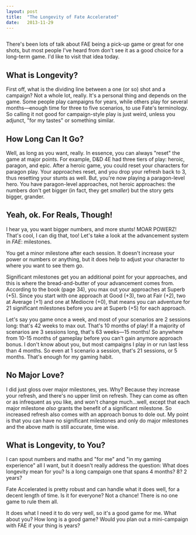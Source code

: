 ```yaml
---
layout: post
title:  "The Longevity of Fate Accelerated"
date:   2013-11-29
---
```


<img src="http://www.evilhat.com/home/wp-content/uploads/2013/05/fae-pageheader21.jpg" title="" alt=""/>

There's been lots of talk about FAE being a pick-up game or great for one shots, but most people I've heard from don't see it as a good choice for a long-term game. I'd like to visit that idea today.

<!--more-->

## What is Longevity?
First off, what is the dividing line between a one (or so) shot and a campaign? Not a whole lot, really. It's a personal thing and depends on the game. Some people play campaigns for years, while others play for several months—enough time for three to five scenarios, to use Fate's terminology. So calling it not good for campaign-style play is just weird, unless you adjunct, "for my tastes" or something similar.

## How Long Can It Go?
Well, as long as you want, really. In essence, you can always "reset" the game at major points. For example, D&D 4E had three tiers of play: heroic, paragon, and epic. After a heroic game, you could reset your characters for paragon play. Your approaches reset, and you drop your refresh back to 3, thus resetting your stunts as well. But, you're now playing a paragon-level hero. You have paragon-level approaches, not heroic approaches: the numbers don't get bigger (in fact, they get _smaller_) but the story gets bigger, grander.

## Yeah, ok. For Reals, Though!
I hear ya, you want bigger numbers, and more stunts! MOAR POWERZ! That's cool, I can dig that, too! Let's take a look at the advancement system in _FAE_: milestones.

You get a minor milestone after each session. It doesn't increase your power or numbers or anything, but it does help to adjust your character to where you want to see them go.

Significant milestones get you an additional point for your approaches, and this is where the bread-and-butter of your advancement comes from. According to the book (page 34), you max out your approaches at Superb (+5). Since you start with one approach at Good (+3), two at Fair (+2), two at Average (+1) and one at Mediocre (+0), that means you can adventure for 21 significant milestones before you are at Superb (+5) for each approach.

Let's say you game once a week, and most of your scenarios are 2 sessions long: that's 42 weeks to max out. That's 10 months of play! If a majority of scenarios are 3 sessions long, that's 63 weeks—15 months! So anywhere from 10-15 months of gameplay before you can't gain anymore approach bonus. I don't know about you, but most campaigns I play in or run last less than 4 months. So even at 1 scenario a session, that's 21 sessions, or 5 months. That's enough for my gaming habit.

## No Major Love?
I did just gloss over major milestones, yes. Why? Because they increase your refresh, and there's no upper limit on refresh. They can come as often or as infrequent as you like, and won't change much…well, except that each major milestone _also_ grants the benefit of a significant milestone. So increased refresh also comes with an approach bonus to dole out. My point is that you can have no significant milestones and only do major milestones and the above math is still accurate, time wise.

## What is Longevity, to You?
I can spout numbers and maths and "for me" and "in my gaming experience" all I want, but it doesn't really address the question: What does longevity mean for you? Is a long campaign one that spans 4 months? 8? 2 years?

Fate Accelerated is pretty robust and can handle what it does well, for a decent length of time. Is it for everyone? Not a chance! There is no one game to rule them all.

It does what I need it to do very well, so it's a good game for me. What about you? How long is a good game? Would you plan out a mini-campaign with FAE if your thing is years?